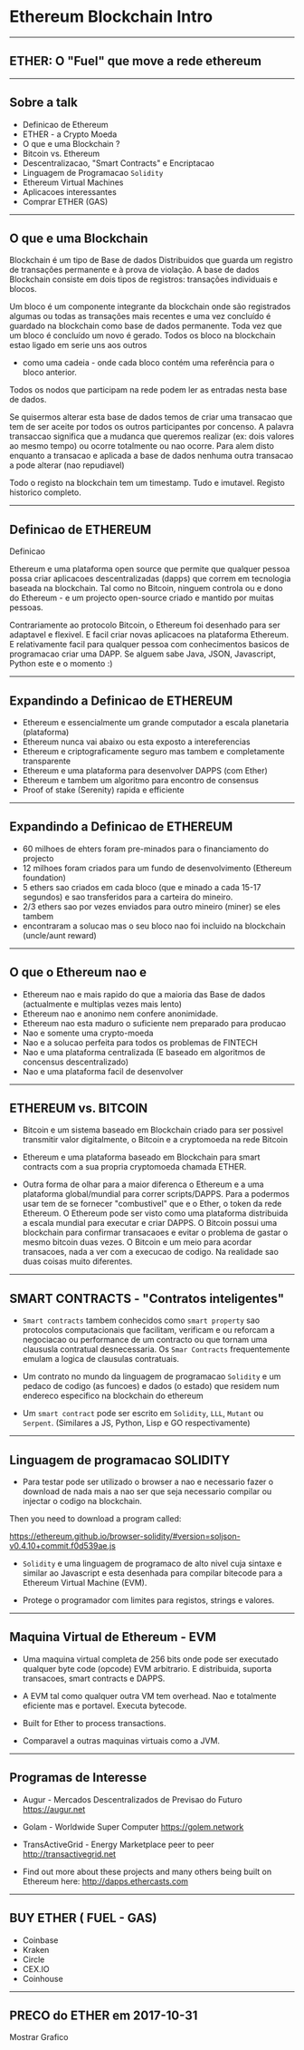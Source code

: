 # Ethereum Blockchain Intro

---

## ETHER: O "Fuel" que move a rede ethereum

---

## Sobre a talk
* Definicao de Ethereum
* ETHER - a Crypto Moeda
* O que e uma Blockchain ?
* Bitcoin vs. Ethereum
* Descentralizacao, "Smart Contracts" e Encriptacao
* Linguagem de Programacao `Solidity`
* Ethereum Virtual Machines
* Aplicacoes interessantes
* Comprar ETHER (GAS)

---

## O que e uma Blockchain

Blockchain é um tipo de Base de dados Distribuidos que guarda um registro de transações permanente e à prova de violação. A base de dados Blockchain consiste em dois tipos de registros: transações individuais e blocos.

Um bloco é um componente integrante da blockchain onde são registrados algumas
ou todas as transações mais recentes e uma vez concluído é guardado na
blockchain como base de dados permanente. Toda vez que um bloco é concluído um
novo é gerado. Todos os bloco na blockchain estao ligado em serie uns aos outros
- como uma cadeia - onde cada bloco contém uma referência para o bloco anterior.


Todos os nodos que participam na rede podem ler as entradas nesta base de dados.

Se quisermos alterar esta base de dados temos de criar uma transacao que tem de
ser aceite por todos os outros participantes por concenso. A palavra transaccao
significa que a mudanca que queremos realizar (ex: dois valores ao mesmo tempo)
ou ocorre totalmente ou nao ocorre. Para alem disto enquanto a transacao e
aplicada a base de dados nenhuma outra transacao a pode alterar (nao repudiavel)

Todo o registo na blockchain tem um timestamp. Tudo e imutavel. Registo
historico completo.

---

## Definicao de ETHEREUM

Definicao

Ethereum e uma plataforma open source que permite que qualquer pessoa possa
criar aplicacoes descentralizadas (dapps) que correm em tecnologia baseada na
blockchain. Tal como no Bitcoin, ninguem controla ou e dono do Ethereum - e um
projecto open-source criado e mantido por muitas pessoas.

Contrariamente ao protocolo Bitcoin, o Ethereum foi desenhado para ser adaptavel
e flexivel. E facil criar novas aplicacoes na plataforma Ethereum. E
relativamente facil para qualquer pessoa com conhecimentos basicos de
programacao criar uma DAPP. Se alguem sabe Java, JSON, Javascript, Python este e
o momento :)

---

## Expandindo a Definicao de ETHEREUM

* Ethereum e essencialmente um grande computador a escala planetaria (plataforma)
* Ethereum nunca vai abaixo ou esta exposto a intereferencias
* Ethereum e criptograficamente seguro mas tambem e completamente transparente
* Ethereum e uma plataforma para desenvolver DAPPS (com Ether)
* Ethereum e tambem um algoritmo para encontro de consensus
* Proof of stake (Serenity) rapida e efficiente

---

## Expandindo a Definicao de ETHEREUM
* 60 milhoes de ehters foram pre-minados para o financiamento do projecto
* 12 milhoes foram criados para um fundo de desenvolvimento (Ethereum foundation)
* 5 ethers sao criados em cada bloco (que e minado a cada 15-17 segundos) e sao transferidos para a carteira do mineiro.
* 2/3 ethers sao por vezes enviados para outro mineiro (miner) se eles tambem
* encontraram a solucao mas o seu bloco nao foi incluido na blockchain (uncle/aunt reward)

---

## O que o Ethereum nao e

* Ethereum nao e mais rapido do que a maioria das Base de dados (actualmente e
multiplas vezes mais lento)
* Ethereum nao e anonimo nem confere anonimidade.
* Ethereum nao esta maduro o suficiente nem preparado para producao
* Nao e somente uma crypto-moeda
* Nao e a solucao perfeita para todos os problemas de FINTECH
* Nao e uma plataforma centralizada (E baseado em algoritmos de concensus descentralizado)
* Nao e uma plataforma facil de desenvolver

---

## ETHEREUM vs. BITCOIN

* Bitcoin e um sistema baseado em Blockchain criado para ser possivel transmitir valor digitalmente, o Bitcoin e a cryptomoeda na rede Bitcoin

* Ethereum e uma plataforma baseado em Blockchain para smart contracts com a sua propria cryptomoeda chamada ETHER.

* Outra forma de olhar para a maior diferenca o Ethereum e a uma plataforma global/mundial para correr scripts/DAPPS. Para a podermos usar tem de se fornecer "combustivel" que e o Ether, o token da rede Ethereum. O Ethereum pode ser visto como uma plataforma distribuida a escala mundial para executar e criar DAPPS. O Bitcoin possui uma blockchain para confirmar transacaoes e evitar o problema de gastar o mesmo bitcoin duas vezes. O Bitcoin e um meio para acordar transacoes, nada a ver com a execucao de codigo. Na realidade sao duas coisas muito diferentes.

---

## SMART CONTRACTS - "Contratos inteligentes"

* `Smart contracts` tambem conhecidos como `smart property` sao protocolos computacionais que facilitam, verificam e ou reforcam a negociacao ou performance de um contracto ou que tornam uma claususla contratual desnecessaria. Os `Smar Contracts` frequentemente emulam a logica de clausulas contratuais.

* Um contrato no mundo da linguagem de programacao `Solidity` e um pedaco de codigo (as funcoes) e dados (o estado) que residem num endereco especifico na blockchain do ethereum

* Um `smart contract` pode ser escrito em `Solidity`, `LLL`, `Mutant` ou `Serpent`. (Similares a JS, Python, Lisp e GO respectivamente)

---

## Linguagem de programacao SOLIDITY

* Para testar pode ser utilizado o browser a nao e necessario fazer o download de nada mais a nao ser que seja necessario compilar ou injectar o codigo na blockchain.

Then you need to download a program called:

https://ethereum.github.io/browser-solidity/#version=soljson-v0.4.10+commit.f0d539ae.js

* `Solidity` e uma linguagem de programaco de alto nivel cuja sintaxe e similar ao Javascript e esta desenhada para compilar bitecode para a Ethereum Virtual Machine (EVM).

* Protege o programador com limites para registos, strings e valores.

---

## Maquina Virtual de Ethereum - EVM

* Uma maquina virtual completa de 256 bits onde pode ser executado qualquer byte code (opcode) EVM arbitrario. E distribuida, suporta transacoes, smart contracts e DAPPS.

* A EVM tal como qualquer outra VM tem overhead. Nao e totalmente eficiente mas e portavel. Executa bytecode.

* Built for Ether to process transactions.

* Comparavel a outras maquinas virtuais como a JVM.

---

## Programas de Interesse

* Augur - Mercados Descentralizados de Previsao do Futuro
https://augur.net

* Golam - Worldwide Super Computer
https://golem.network

* TransActiveGrid - Energy Marketplace peer to peer
http://transactivegrid.net

* Find out more about these projects and many others being built on Ethereum here: http://dapps.ethercasts.com

---

## BUY ETHER ( FUEL - GAS)

* Coinbase
* Kraken
* Circle
* CEX.IO
* Coinhouse

---

## PRECO do ETHER em 2017-10-31

Mostrar Grafico



